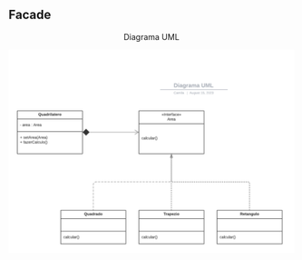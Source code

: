 <h2> Facade </h2>
<p align="center"> Diagrama UML </p>

![Diagrama UML](/engenhariaIII/strategy/diagramaUml.png)

